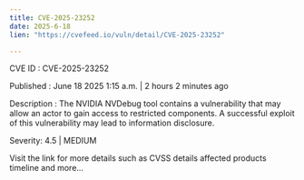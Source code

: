 ```yaml
---
title: CVE-2025-23252
date: 2025-6-18
lien: "https://cvefeed.io/vuln/detail/CVE-2025-23252"

---
```


CVE ID : CVE-2025-23252

Published :  June 18
2025
1:15 a.m. | 2 hours
2 minutes ago

Description : The NVIDIA NVDebug tool contains a vulnerability that may allow an actor to gain access to restricted components. A successful exploit of this vulnerability may lead to information disclosure.

Severity: 4.5 | MEDIUM

Visit the link for more details
such as CVSS details
affected products
timeline
and more...
